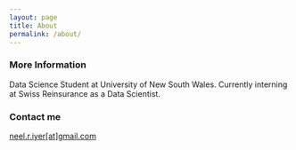 ```yaml
---
layout: page
title: About
permalink: /about/
---
```


### More Information

Data Science Student at University of New South Wales. Currently interning at Swiss Reinsurance as a Data Scientist. 

### Contact me

[neel.r.iyer[at]gmail.com](mailto:neel.r.iyer@gmail.com)